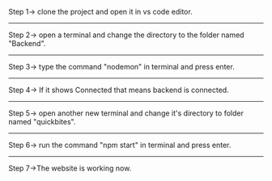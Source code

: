Step 1-> clone the project and open it in vs code editor.
<hr/>

Step 2-> open a terminal and change the directory to the folder named "Backend".
<hr/>

Step 3-> type the command "nodemon" in terminal and press enter.
<hr/>

Step 4-> If it shows Connected that means backend is connected.
<hr/>

Step 5-> open another new terminal and change it's directory to folder named "quickbites".
<hr/>

Step 6-> run the command "npm start" in terminal and press enter.
<hr/>

Step 7->The website is working now.
 
 
